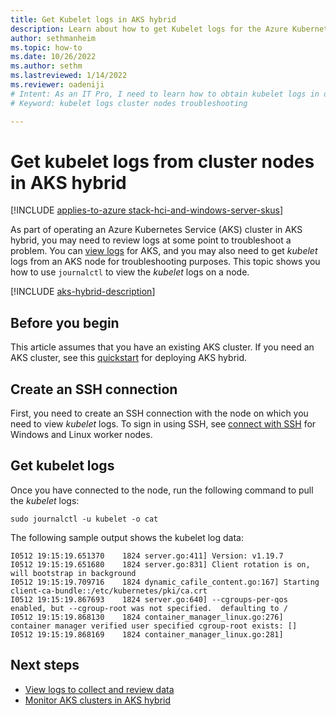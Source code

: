 ```yaml
---
title: Get Kubelet logs in AKS hybrid
description: Learn about how to get Kubelet logs for the Azure Kubernetes Service (AKS) in an AKS hybrid deployment.
author: sethmanheim
ms.topic: how-to
ms.date: 10/26/2022
ms.author: sethm 
ms.lastreviewed: 1/14/2022
ms.reviewer: oadeniji
# Intent: As an IT Pro, I need to learn how to obtain kubelet logs in order to troubleshoot problems with my Azure Kubernetes Service in AKS hybrid.  
# Keyword: kubelet logs cluster nodes troubleshooting

---
```


# Get kubelet logs from cluster nodes in AKS hybrid

[!INCLUDE [applies-to-azure stack-hci-and-windows-server-skus](includes/aks-hci-applies-to-skus/aks-hybrid-applies-to-azure-stack-hci-windows-server-sku.md)]

As part of operating an Azure Kubernetes Service (AKS) cluster in AKS hybrid, you may need to review logs at some point to troubleshoot a problem. You can [view logs](./view-logs.md) for AKS, and you may also need to get _kubelet_ logs from an AKS node for troubleshooting purposes. This topic shows you how to use `journalctl` to view the _kubelet_ logs on a node.

[!INCLUDE [aks-hybrid-description](includes/aks-hybrid-description.md)]

## Before you begin

This article assumes that you have an existing AKS cluster. If you need an AKS cluster, see this [quickstart](kubernetes-walkthrough-powershell.md) for deploying AKS hybrid.

## Create an SSH connection

First, you need to create an SSH connection with the node on which you need to view _kubelet_ logs. To sign in using SSH, see [connect with SSH](./ssh-connection.md) for Windows and Linux worker nodes.

## Get kubelet logs

Once you have connected to the node, run the following command to pull the _kubelet_ logs:

```console
sudo journalctl -u kubelet -o cat
```
The following sample output shows the kubelet log data:

```output
I0512 19:15:19.651370    1824 server.go:411] Version: v1.19.7
I0512 19:15:19.651680    1824 server.go:831] Client rotation is on, will bootstrap in background
I0512 19:15:19.709716    1824 dynamic_cafile_content.go:167] Starting client-ca-bundle::/etc/kubernetes/pki/ca.crt
I0512 19:15:19.867693    1824 server.go:640] --cgroups-per-qos enabled, but --cgroup-root was not specified.  defaulting to /
I0512 19:15:19.868130    1824 container_manager_linux.go:276] container manager verified user specified cgroup-root exists: []
I0512 19:15:19.868169    1824 container_manager_linux.go:281]
```

## Next steps

- [View logs to collect and review data](./view-logs.md) 
- [Monitor AKS clusters in AKS hybrid](./monitor-logging.md)
